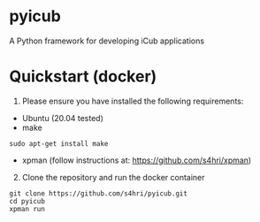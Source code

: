 # pyicub

A Python framework for developing iCub applications


# Quickstart (docker)

1. Please ensure you have installed the following requirements:

- Ubuntu (20.04 tested)
- make
```
sudo apt-get install make
```
- xpman (follow instructions at: https://github.com/s4hri/xpman)

2. Clone the repository and run the docker container
```
git clone https://github.com/s4hri/pyicub.git
cd pyicub
xpman run
```
